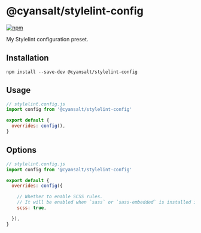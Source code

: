 # @cyansalt/stylelint-config

[![npm](https://img.shields.io/npm/v/@cyansalt/stylelint-config.svg)](https://www.npmjs.com/package/@cyansalt/stylelint-config)

My Stylelint configuration preset.

## Installation

```shell
npm install --save-dev @cyansalt/stylelint-config
```

## Usage

```javascript
// stylelint.config.js
import config from '@cyansalt/stylelint-config'

export default {
  overrides: config(),
}
```

## Options

```javascript
// stylelint.config.js
import config from '@cyansalt/stylelint-config'

export default {
  overrides: config({

    // Whether to enable SCSS rules.
    // It will be enabled when `sass` or `sass-embedded` is installed in the project by default.
    scss: true,

  }),
}
```
